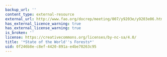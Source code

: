 ```yaml
---
backup_url: ''
content_type: external-resource
external_url: http://www.fao.org/docrep/meeting/007/y9203e/y9203e06.htm#TopOfPage
has_external_licence_warning: true
has_external_license_warning: true
is_broken: ''
license: https://creativecommons.org/licenses/by-nc-sa/4.0/
title: '*State of the World''s Forests*'
uid: 0f246b8e-c8ef-4420-891a-e4be70263c95
---
```

